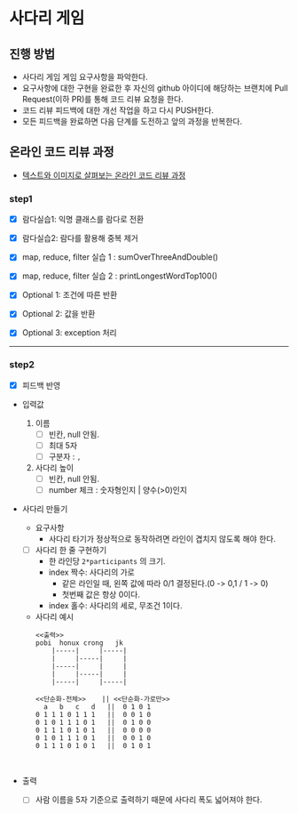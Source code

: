 # 사다리 게임
## 진행 방법
* 사다리 게임 게임 요구사항을 파악한다.
* 요구사항에 대한 구현을 완료한 후 자신의 github 아이디에 해당하는 브랜치에 Pull Request(이하 PR)를 통해 코드 리뷰 요청을 한다.
* 코드 리뷰 피드백에 대한 개선 작업을 하고 다시 PUSH한다.
* 모든 피드백을 완료하면 다음 단계를 도전하고 앞의 과정을 반복한다.

## 온라인 코드 리뷰 과정
* [텍스트와 이미지로 살펴보는 온라인 코드 리뷰 과정](https://github.com/nextstep-step/nextstep-docs/tree/master/codereview)


### step1
- [x] 람다실습1: 익명 클래스를 람다로 전환
- [x] 람다실습2: 람다를 활용해 중복 제거
- [x] map, reduce, filter 실습 1 : sumOverThreeAndDouble()
- [x] map, reduce, filter 실습 2 : printLongestWordTop100()
- [x] Optional 1: 조건에 따른 반환
- [x] Optional 2: 값을 반환
- [x] Optional 3: exception 처리


-----

### step2
- [x] 피드백 반영

- 입력값  
    1. 이름  
          - [ ] 빈칸, null 안됨.  
          - [ ] 최대 5자  
          - [ ] 구분자 : `,`  
    2. 사다리 높이
          - [ ] 빈칸, null 안됨.  
          - [ ] number 체크 : 숫자형인지 | 양수(>0)인지
      
- 사다리 만들기      
  - 요구사항        
    - 사다리 타기가 정상적으로 동작하려면 라인이 겹치지 않도록 해야 한다.
        
  - [ ] 사다리 한 줄 구현하기      
    - 한 라인당 `2*participants` 의 크기.      
    - index 짝수: 사다리의 가로     
        - 같은 라인일 때, 왼쪽 값에 따라 0/1 결정된다.(0 -> 0,1 / 1 -> 0)      
        - 첫번째 값은 항상 0이다.      
    - index 홀수: 사다리의 세로, 무조건 1이다.      

  - 사다리 예시
    ```
    <<출력>>
    pobi  honux crong   jk
        |-----|     |-----|
        |     |-----|     |
        |-----|     |     |
        |     |-----|     |
        |-----|     |-----|
    ```  
    ```
    <<단순화-전체>>    || <<단순화-가로만>>
      a   b   c   d   ||  0 1 0 1    
    0 1 1 1 0 1 1 1   ||  0 0 1 0
    0 1 0 1 1 1 0 1   ||  0 1 0 0
    0 1 1 1 0 1 0 1   ||  0 0 0 0
    0 1 0 1 1 1 0 1   ||  0 0 1 0
    0 1 1 1 0 1 0 1   ||  0 1 0 1
    ```  
<br>

- 출력  
  - [ ] 사람 이름을 5자 기준으로 출력하기 때문에 사다리 폭도 넓어져야 한다. 



